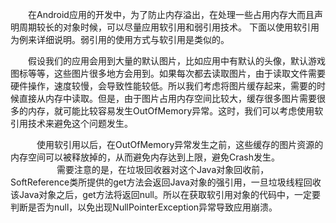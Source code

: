　　在Android应用的开发中，为了防止内存溢出，在处理一些占用内存大而且声明周期较长的对象时候，可以尽量应用软引用和弱引用技术。
下面以使用软引用为例来详细说明。弱引用的使用方式与软引用是类似的。

　　假设我们的应用会用到大量的默认图片，比如应用中有默认的头像，默认游戏图标等等，这些图片很多地方会用到。如果每次都去读取图片，由于读取文件需要硬件操作，速度较慢，会导致性能较低。所以我们考虑将图片缓存起来，需要的时候直接从内存中读取。但是，由于图片占用内存空间比较大，缓存很多图片需要很多的内存，就可能比较容易发生OutOfMemory异常。这时，我们可以考虑使用软引用技术来避免这个问题发生。

　　　使用软引用以后，在OutOfMemory异常发生之前，这些缓存的图片资源的内存空间可以被释放掉的，从而避免内存达到上限，避免Crash发生。
　　　
　　需要注意的是，在垃圾回收器对这个Java对象回收前，SoftReference类所提供的get方法会返回Java对象的强引用，一旦垃圾线程回收该Java对象之后，get方法将返回null。所以在获取软引用对象的代码中，一定要判断是否为null，以免出现NullPointerException异常导致应用崩溃。